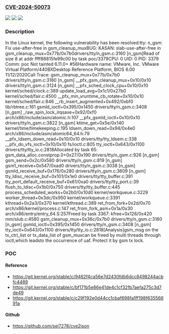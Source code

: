 ### [CVE-2024-50073](https://cve.mitre.org/cgi-bin/cvename.cgi?name=CVE-2024-50073)
![](https://img.shields.io/static/v1?label=Product&message=Linux&color=blue)
![](https://img.shields.io/static/v1?label=Version&message=1da177e4c3f4%3C%20bf171b5e86e4%20&color=brighgreen)
![](https://img.shields.io/static/v1?label=Vulnerability&message=n%2Fa&color=brighgreen)

### Description

In the Linux kernel, the following vulnerability has been resolved:tty: n_gsm: Fix use-after-free in gsm_cleanup_muxBUG: KASAN: slab-use-after-free in gsm_cleanup_mux+0x77b/0x7b0drivers/tty/n_gsm.c:3160 [n_gsm]Read of size 8 at addr ffff88815fe99c00 by task poc/3379CPU: 0 UID: 0 PID: 3379 Comm: poc Not tainted 6.11.0+ #56Hardware name: VMware, Inc. VMware Virtual Platform/440BXDesktop Reference Platform, BIOS 6.00 11/12/2020Call Trace: <TASK> gsm_cleanup_mux+0x77b/0x7b0 drivers/tty/n_gsm.c:3160 [n_gsm] __pfx_gsm_cleanup_mux+0x10/0x10 drivers/tty/n_gsm.c:3124 [n_gsm] __pfx_sched_clock_cpu+0x10/0x10 kernel/sched/clock.c:389 update_load_avg+0x1c1/0x27b0 kernel/sched/fair.c:4500 __pfx_min_vruntime_cb_rotate+0x10/0x10 kernel/sched/fair.c:846 __rb_insert_augmented+0x492/0xbf0 lib/rbtree.c:161 gsmld_ioctl+0x395/0x1450 drivers/tty/n_gsm.c:3408 [n_gsm] _raw_spin_lock_irqsave+0x92/0xf0 arch/x86/include/asm/atomic.h:107 __pfx_gsmld_ioctl+0x10/0x10 drivers/tty/n_gsm.c:3822 [n_gsm] ktime_get+0x5e/0x140 kernel/time/timekeeping.c:195 ldsem_down_read+0x94/0x4e0 arch/x86/include/asm/atomic64_64.h:79 __pfx_ldsem_down_read+0x10/0x10 drivers/tty/tty_ldsem.c:338 __pfx_do_vfs_ioctl+0x10/0x10 fs/ioctl.c:805 tty_ioctl+0x643/0x1100 drivers/tty/tty_io.c:2818Allocated by task 65: gsm_data_alloc.constprop.0+0x27/0x190 drivers/tty/n_gsm.c:926 [n_gsm] gsm_send+0x2c/0x580 drivers/tty/n_gsm.c:819 [n_gsm] gsm1_receive+0x547/0xad0 drivers/tty/n_gsm.c:3038 [n_gsm] gsmld_receive_buf+0x176/0x280 drivers/tty/n_gsm.c:3609 [n_gsm] tty_ldisc_receive_buf+0x101/0x1e0 drivers/tty/tty_buffer.c:391 tty_port_default_receive_buf+0x61/0xa0 drivers/tty/tty_port.c:39 flush_to_ldisc+0x1b0/0x750 drivers/tty/tty_buffer.c:445 process_scheduled_works+0x2b0/0x10d0 kernel/workqueue.c:3229 worker_thread+0x3dc/0x950 kernel/workqueue.c:3391 kthread+0x2a3/0x370 kernel/kthread.c:389 ret_from_fork+0x2d/0x70 arch/x86/kernel/process.c:147 ret_from_fork_asm+0x1a/0x30 arch/x86/entry/entry_64.S:257Freed by task 3367: kfree+0x126/0x420 mm/slub.c:4580 gsm_cleanup_mux+0x36c/0x7b0 drivers/tty/n_gsm.c:3160 [n_gsm] gsmld_ioctl+0x395/0x1450 drivers/tty/n_gsm.c:3408 [n_gsm] tty_ioctl+0x643/0x1100 drivers/tty/tty_io.c:2818[Analysis]gsm_msg on the tx_ctrl_list or tx_data_list of gsm_muxcan be freed by multi threads through ioctl,which leadsto the occurrence of uaf. Protect it by gsm tx lock.

### POC

#### Reference
- https://git.kernel.org/stable/c/9462f4ca56e7d2430fdb6dcc8498244acbfc4489
- https://git.kernel.org/stable/c/bf171b5e86e41de4c1cf32fb7aefa275c3d7de49
- https://git.kernel.org/stable/c/c29f192e0d44cc1cbaf698fa1ff198f63556691a

#### Github
- https://github.com/sej7278/cve2json


